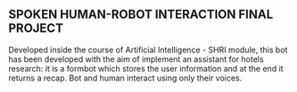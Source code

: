 ## SPOKEN HUMAN-ROBOT INTERACTION FINAL PROJECT

Developed inside the course of Artificial Intelligence - SHRI module, this bot has been developed with the aim of implement an assistant for hotels research: it is a formbot which stores
the user information and at the end it returns a recap. Bot and human interact using only their voices. 
